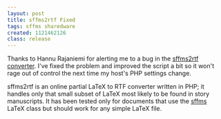 ```yaml
---
layout: post
title: sffms2rtf Fixed
tags: sffms sharedware
created: 1121462126
class: release
---
```

Thanks to Hannu Rajaniemi for alerting me to a bug in the [sffms2rtf converter](/sffms/sffms2rtf/).  I've fixed the problem and improved the script a bit so it won't rage out of control the next time my host's PHP settings change.

sffms2rtf is an online partial LaTeX to RTF converter written in PHP; it handles only that small subset of LaTeX most likely to be found in story manuscripts.  It has been tested only for documents that use the [sffms](/sffms/) LaTeX class but should work for any simple LaTeX file. 
